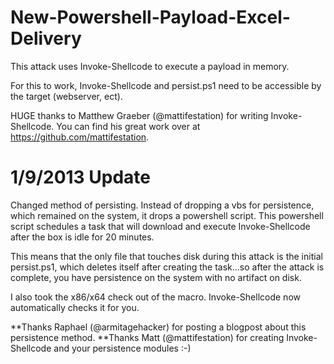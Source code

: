 New-Powershell-Payload-Excel-Delivery
=====================================

This attack uses Invoke-Shellcode to execute a payload in memory.

For this to work, Invoke-Shellcode and persist.ps1 need to be accessible by the target (webserver, ect).

HUGE thanks to Matthew Graeber (@mattifestation) for writing Invoke-Shellcode. You can find his great work over at 
https://github.com/mattifestation. 


1/9/2013 Update
======================================
Changed method of persisting. Instead of dropping a vbs for persistence, which remained on the system, it drops
a powershell script.
This powershell script schedules a task that will download and execute Invoke-Shellcode after the box is idle for 20 minutes. 

This means that the only file that touches disk during this attack is the initial persist.ps1, which deletes itself after 
creating the task...so after the attack is complete, you have persistence on the system with no artifact on disk.


I also took the x86/x64 check out of the macro. Invoke-Shellcode now automatically checks it for you.

**Thanks Raphael (@armitagehacker) for posting a blogpost about this persistence method.
**Thanks Matt (@mattifestation) for creating Invoke-Shellcode and your persistence modules :-)

